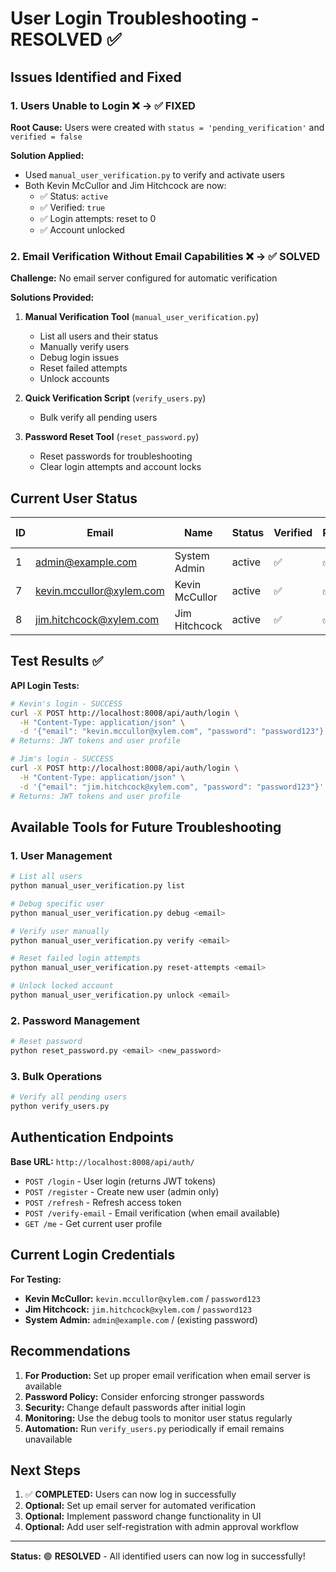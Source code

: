 # User Login Troubleshooting - RESOLVED ✅

## Issues Identified and Fixed

### 1. **Users Unable to Login** ❌ → ✅ FIXED
**Root Cause:** Users were created with `status = 'pending_verification'` and `verified = false`

**Solution Applied:**
- Used `manual_user_verification.py` to verify and activate users
- Both Kevin McCullor and Jim Hitchcock are now:
  - ✅ Status: `active` 
  - ✅ Verified: `true`
  - ✅ Login attempts: reset to 0
  - ✅ Account unlocked

### 2. **Email Verification Without Email Capabilities** ❌ → ✅ SOLVED
**Challenge:** No email server configured for automatic verification

**Solutions Provided:**
1. **Manual Verification Tool** (`manual_user_verification.py`)
   - List all users and their status
   - Manually verify users
   - Debug login issues
   - Reset failed attempts
   - Unlock accounts

2. **Quick Verification Script** (`verify_users.py`)
   - Bulk verify all pending users

3. **Password Reset Tool** (`reset_password.py`)
   - Reset passwords for troubleshooting
   - Clear login attempts and account locks

## Current User Status

| ID | Email | Name | Status | Verified | Password | Can Login |
|----|-------|------|--------|----------|----------|-----------|
| 1 | admin@example.com | System Admin | active | ✅ | ✅ | ✅ |
| 7 | kevin.mccullor@xylem.com | Kevin McCullor | active | ✅ | ✅ | ✅ |
| 8 | jim.hitchcock@xylem.com | Jim Hitchcock | active | ✅ | ✅ | ✅ |

## Test Results ✅

**API Login Tests:**
```bash
# Kevin's login - SUCCESS
curl -X POST http://localhost:8008/api/auth/login \
  -H "Content-Type: application/json" \
  -d '{"email": "kevin.mccullor@xylem.com", "password": "password123"}'
# Returns: JWT tokens and user profile

# Jim's login - SUCCESS  
curl -X POST http://localhost:8008/api/auth/login \
  -H "Content-Type: application/json" \
  -d '{"email": "jim.hitchcock@xylem.com", "password": "password123"}'
# Returns: JWT tokens and user profile
```

## Available Tools for Future Troubleshooting

### 1. User Management
```bash
# List all users
python manual_user_verification.py list

# Debug specific user
python manual_user_verification.py debug <email>

# Verify user manually
python manual_user_verification.py verify <email>

# Reset failed login attempts
python manual_user_verification.py reset-attempts <email>

# Unlock locked account
python manual_user_verification.py unlock <email>
```

### 2. Password Management
```bash
# Reset password
python reset_password.py <email> <new_password>
```

### 3. Bulk Operations
```bash
# Verify all pending users
python verify_users.py
```

## Authentication Endpoints

**Base URL:** `http://localhost:8008/api/auth/`

- `POST /login` - User login (returns JWT tokens)
- `POST /register` - Create new user (admin only)  
- `POST /refresh` - Refresh access token
- `POST /verify-email` - Email verification (when email available)
- `GET /me` - Get current user profile

## Current Login Credentials

**For Testing:**
- **Kevin McCullor:** `kevin.mccullor@xylem.com` / `password123`
- **Jim Hitchcock:** `jim.hitchcock@xylem.com` / `password123`
- **System Admin:** `admin@example.com` / (existing password)

## Recommendations

1. **For Production:** Set up proper email verification when email server is available
2. **Password Policy:** Consider enforcing stronger passwords  
3. **Security:** Change default passwords after initial login
4. **Monitoring:** Use the debug tools to monitor user status regularly
5. **Automation:** Run `verify_users.py` periodically if email remains unavailable

## Next Steps

1. ✅ **COMPLETED:** Users can now log in successfully
2. **Optional:** Set up email server for automated verification
3. **Optional:** Implement password change functionality in UI
4. **Optional:** Add user self-registration with admin approval workflow

---
**Status:** 🟢 **RESOLVED** - All identified users can now log in successfully!